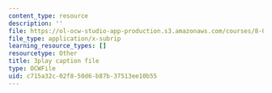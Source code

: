 ```yaml
---
content_type: resource
description: ''
file: https://ol-ocw-studio-app-production.s3.amazonaws.com/courses/8-01sc-classical-mechanics-fall-2016/c715a32c02f850d6b87b37513ee10b55_efpiHD_2O8E.vtt
file_type: application/x-subrip
learning_resource_types: []
resourcetype: Other
title: 3play caption file
type: OCWFile
uid: c715a32c-02f8-50d6-b87b-37513ee10b55
---
```

